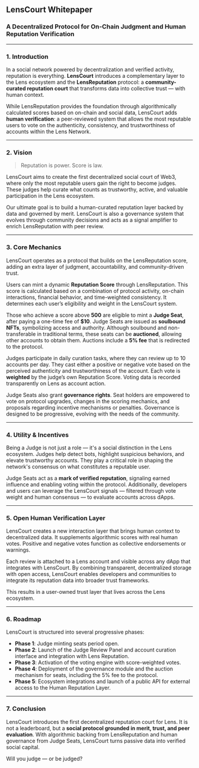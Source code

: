 ## LensCourt Whitepaper

### A Decentralized Protocol for On-Chain Judgment and Human Reputation Verification

---

### 1. Introduction

In a social network powered by decentralization and verified activity, reputation is everything. **LensCourt** introduces a complementary layer to the Lens ecosystem and the **LensReputation** protocol: a **community-curated reputation court** that transforms data into collective trust — with human context.

While LensReputation provides the foundation through algorithmically calculated scores based on on-chain and social data, LensCourt adds **human verification**: a peer-reviewed system that allows the most reputable users to vote on the authenticity, consistency, and trustworthiness of accounts within the Lens Network.

---

### 2. Vision

> Reputation is power. Score is law.

LensCourt aims to create the first decentralized social court of Web3, where only the most reputable users gain the right to become judges. These judges help curate what counts as trustworthy, active, and valuable participation in the Lens ecosystem.

Our ultimate goal is to build a human-curated reputation layer backed by data and governed by merit. LensCourt is also a governance system that evolves through community decisions and acts as a signal amplifier to enrich LensReputation with peer review.

---

### 3. Core Mechanics

LensCourt operates as a protocol that builds on the LensReputation score, adding an extra layer of judgment, accountability, and community-driven trust.

Users can mint a dynamic **Reputation Score** through LensReputation. This score is calculated based on a combination of protocol activity, on-chain interactions, financial behavior, and time-weighted consistency. It determines each user’s eligibility and weight in the LensCourt system.

Those who achieve a score above **500** are eligible to mint a **Judge Seat**, after paying a one-time fee of **\$10**. Judge Seats are issued as **soulbound NFTs**, symbolizing access and authority. Although soulbound and non-transferable in traditional terms, these seats can be **auctioned**, allowing other accounts to obtain them. Auctions include a **5% fee** that is redirected to the protocol.

Judges participate in daily curation tasks, where they can review up to 10 accounts per day. They cast either a positive or negative vote based on the perceived authenticity and trustworthiness of the account. Each vote is **weighted** by the judge’s own Reputation Score. Voting data is recorded transparently on Lens as account action.

Judge Seats also grant **governance rights**. Seat holders are empowered to vote on protocol upgrades, changes in the scoring mechanics, and proposals regarding incentive mechanisms or penalties. Governance is designed to be progressive, evolving with the needs of the community.

---

### 4. Utility & Incentives

Being a Judge is not just a role — it's a social distinction in the Lens ecosystem. Judges help detect bots, highlight suspicious behaviors, and elevate trustworthy accounts. They play a critical role in shaping the network's consensus on what constitutes a reputable user.

Judge Seats act as a **mark of verified reputation**, signaling earned influence and enabling voting within the protocol. Additionally, developers and users can leverage the LensCourt signals — filtered through vote weight and human consensus — to evaluate accounts across dApps.

---

### 5. Open Human Verification Layer

LensCourt creates a new interaction layer that brings human context to decentralized data. It supplements algorithmic scores with real human votes. Positive and negative votes function as collective endorsements or warnings.

Each review is attached to a Lens account and visible across any dApp that integrates with LensCourt. By combining transparent, decentralized storage with open access, LensCourt enables developers and communities to integrate its reputation data into broader trust frameworks.

This results in a user-owned trust layer that lives across the Lens ecosystem.

---

### 6. Roadmap

LensCourt is structured into several progressive phases:

* **Phase 1**: Judge minting seats period open.
* **Phase 2**: Launch of the Judge Review Panel and account curation interface and integration with Lens Reputation.
* **Phase 3**: Activation of the voting engine with score-weighted votes.
* **Phase 4**: Deployment of the governance module and the auction mechanism for seats, including the 5% fee to the protocol.
* **Phase 5**: Ecosystem integrations and launch of a public API for external access to the Human Reputation Layer.

---

### 7. Conclusion

LensCourt introduces the first decentralized reputation court for Lens. It is not a leaderboard, but a **social protocol grounded in merit, trust, and peer evaluation**. With algorithmic backing from LensReputation and human governance from Judge Seats, LensCourt turns passive data into verified social capital.

Will you judge — or be judged?
